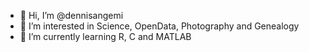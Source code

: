 - 👋 Hi, I’m @dennisangemi
- 👀 I’m interested in Science, OpenData, Photography and Genealogy
- 🌱 I’m currently learning R, C and MATLAB
<!---
- 📫 How to reach me:
  - [Email](mailto:dennisangemi@gmail.com)
  - [Twitter](https://twitter.com/dennisangemi)
  - [Telegram](https://t.me/dennisangemi)
  - [Instagram](http://instagram.com/dennisangemi)
--->


<!---
dennisangemi/dennisangemi is a ✨ special ✨ repository because its `README.md` (this file) appears on your GitHub profile.
You can click the Preview link to take a look at your changes.
--->
